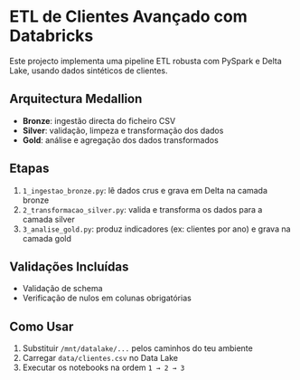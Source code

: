 # ETL de Clientes Avançado com Databricks

Este projecto implementa uma pipeline ETL robusta com PySpark e Delta Lake, usando dados sintéticos de clientes.

## Arquitectura Medallion

- **Bronze**: ingestão directa do ficheiro CSV
- **Silver**: validação, limpeza e transformação dos dados
- **Gold**: análise e agregação dos dados transformados

## Etapas

1. `1_ingestao_bronze.py`: lê dados crus e grava em Delta na camada bronze
2. `2_transformacao_silver.py`: valida e transforma os dados para a camada silver
3. `3_analise_gold.py`: produz indicadores (ex: clientes por ano) e grava na camada gold

## Validações Incluídas

- Validação de schema
- Verificação de nulos em colunas obrigatórias

## Como Usar

1. Substituir `/mnt/datalake/...` pelos caminhos do teu ambiente
2. Carregar `data/clientes.csv` no Data Lake
3. Executar os notebooks na ordem `1 → 2 → 3`

